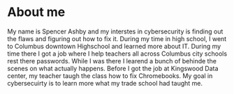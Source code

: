 # About me 
My name is Spencer Ashby and my interstes in cybersecurity is finding out the flaws and figuring out how to fix it. During my time in high school, I went to Columbus downtown Highschool and learned more about IT. During my time there I got a job where I help teachers all across Columbus city schools rest there passwords. While I was there I learend a bunch of behinde the scenes on what actually happens. Before I got the job at Kingswood Data center, my teacher taugh the class how to fix Chromebooks. My goal in cybersecuirty is to learn more what my trade school had taught me. 
